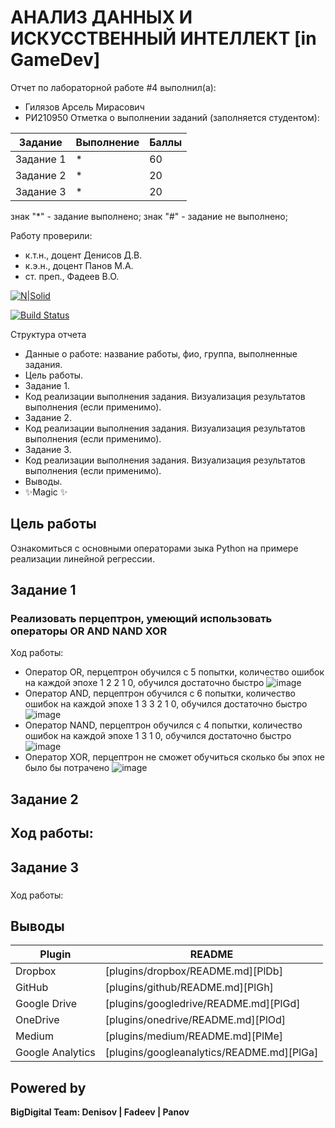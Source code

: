 # АНАЛИЗ ДАННЫХ И ИСКУССТВЕННЫЙ ИНТЕЛЛЕКТ [in GameDev]
Отчет по лабораторной работе #4 выполнил(а):
- Гилязов Арсель Мирасович
- РИ210950
Отметка о выполнении заданий (заполняется студентом):

| Задание | Выполнение | Баллы |
| ------ | ------ | ------ |
| Задание 1 | * | 60 |
| Задание 2 | * | 20 |
| Задание 3 | * | 20 |

знак "*" - задание выполнено; знак "#" - задание не выполнено;

Работу проверили:
- к.т.н., доцент Денисов Д.В.
- к.э.н., доцент Панов М.А.
- ст. преп., Фадеев В.О.

[![N|Solid](https://cldup.com/dTxpPi9lDf.thumb.png)](https://nodesource.com/products/nsolid)

[![Build Status](https://travis-ci.org/joemccann/dillinger.svg?branch=master)](https://travis-ci.org/joemccann/dillinger)

Структура отчета

- Данные о работе: название работы, фио, группа, выполненные задания.
- Цель работы.
- Задание 1.
- Код реализации выполнения задания. Визуализация результатов выполнения (если применимо).
- Задание 2.
- Код реализации выполнения задания. Визуализация результатов выполнения (если применимо).
- Задание 3.
- Код реализации выполнения задания. Визуализация результатов выполнения (если применимо).
- Выводы.
- ✨Magic ✨

## Цель работы
Ознакомиться с основными операторами зыка Python на примере реализации линейной регрессии.

## Задание 1
### Реализовать перцептрон, умеющий использовать операторы OR AND NAND XOR

Ход работы:
 - Оператор OR, перцептрон обучился с 5 попытки, количество ошибок на каждой эпохе 1 2 2 1 0, обучился достаточно быстро
 ![image](https://user-images.githubusercontent.com/103649799/204571360-f12cfe65-d0ad-4015-873e-48d2f5927a85.png)
 - Оператор AND, перцептрон обучился с 6 попытки, количество ошибок на каждой эпохе 1 3 3 2 1 0, обучился достаточно быстро
 ![image](https://user-images.githubusercontent.com/103649799/204572517-e4ae9604-a92b-4120-a4b8-2da9350b6473.png)
 - Оператор NAND, перцептрон обучился с 4 попытки, количество ошибок на каждой эпохе 1 3 1 0, обучился достаточно быстро
 ![image](https://user-images.githubusercontent.com/103649799/204573028-402d4c99-7468-4e90-b0e4-97d07d8d131a.png)
 - Оператор XOR, перцептрон не сможет обучиться сколько бы эпох не было бы потрачено
![image](https://user-images.githubusercontent.com/103649799/204577202-4918f846-408e-41f9-ae7e-e1d44aaac6e3.png)


## Задание 2
### 
Ход работы:
 - 
  
  
  
## Задание 3
### 

Ход работы:




## Выводы



| Plugin | README |
| ------ | ------ |
| Dropbox | [plugins/dropbox/README.md][PlDb] |
| GitHub | [plugins/github/README.md][PlGh] |
| Google Drive | [plugins/googledrive/README.md][PlGd] |
| OneDrive | [plugins/onedrive/README.md][PlOd] |
| Medium | [plugins/medium/README.md][PlMe] |
| Google Analytics | [plugins/googleanalytics/README.md][PlGa] |

## Powered by

**BigDigital Team: Denisov | Fadeev | Panov**
